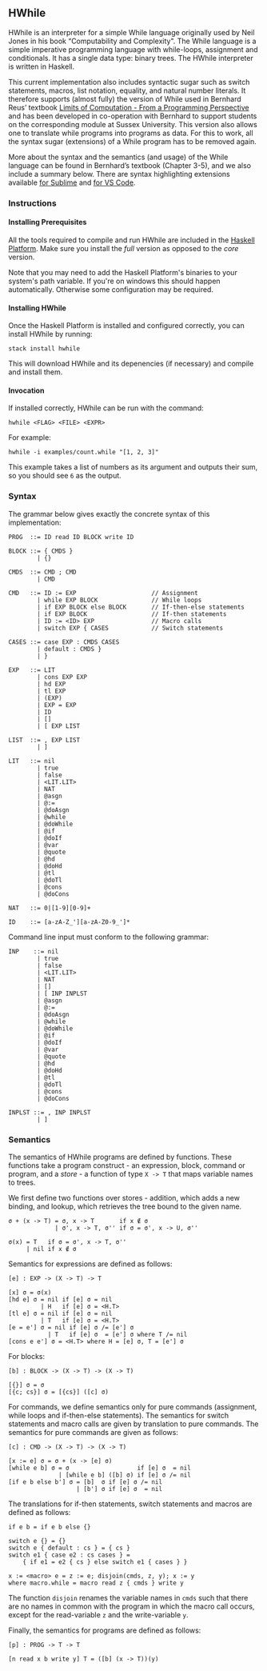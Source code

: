 ## HWhile
HWhile is an interpreter for a simple While language originally used by Neil
Jones in his book “Computability and Complexity". The While language is a simple
imperative programming language with while-loops, assignment and conditionals.
It has a single data type: binary trees. The HWhile interpreter is written in
Haskell.

This current implementation also includes syntactic sugar such as switch
statements, macros, list notation, equality, and natural number literals. It
therefore supports (almost fully) the version of While used in Bernhard Reus’
textbook [Limits of Computation - From a Programming Perspective](http:limits.bernhardreus.com)
and has been developed in co-operation with Bernhard to support students on the
corresponding module at Sussex University.
This version also allows one to translate while programs into programs as data.
For this to work,  all the syntax sugar (extensions) of a While program has to
be removed again.

More about the syntax and the semantics (and usage) of the While language can be
found in Bernhard’s textbook (Chapter 3-5), and we also include a summary below.
There are syntax highlighting extensions available [for Sublime](https://github.com/z5229221/WHILE-Syntax-Highlighter)
and [for VS Code](https://github.com/davidpomerenke/while-syntax-vscode).

### Instructions

#### Installing Prerequisites
All the tools required to compile and run HWhile are included in the
[Haskell Platform](http://www.haskell.org/platform/). Make sure you install the
_full_ version as opposed to the _core_ version.

Note that you may need to add the Haskell Platform's binaries to your system's
path variable. If you're on windows this should happen automatically. Otherwise
some configuration may be required.

#### Installing HWhile
Once the Haskell Platform is installed and configured correctly, you can install
HWhile by running:

    stack install hwhile

This will download HWhile and its depenencies (if necessary) and compile and
install them.

#### Invocation
If installed correctly, HWhile can be run with the command:

    hwhile <FLAG> <FILE> <EXPR>

For example:

    hwhile -i examples/count.while "[1, 2, 3]"

This example takes a list of numbers as its argument and outputs their sum, so
you should see `6` as the output.

### Syntax
The grammar below gives exactly the concrete syntax of this implementation:

    PROG  ::= ID read ID BLOCK write ID

    BLOCK ::= { CMDS }
            | {}

    CMDS  ::= CMD ; CMD
            | CMD

    CMD   ::= ID := EXP                     // Assignment
            | while EXP BLOCK               // While loops
            | if EXP BLOCK else BLOCK       // If-then-else statements
            | if EXP BLOCK                  // If-then statements
            | ID := <ID> EXP                // Macro calls
            | switch EXP { CASES            // Switch statements

    CASES ::= case EXP : CMDS CASES
            | default : CMDS }
            | }

    EXP   ::= LIT
            | cons EXP EXP
            | hd EXP
            | tl EXP
            | (EXP)
            | EXP = EXP
            | ID
            | []
            | [ EXP LIST

    LIST  ::= , EXP LIST
            | ]

    LIT   ::= nil
            | true
            | false
            | <LIT.LIT>
            | NAT
            | @asgn
            | @:=
            | @doAsgn
            | @while
            | @doWhile
            | @if
            | @doIf
            | @var
            | @quote
            | @hd
            | @doHd
            | @tl
            | @doTl
            | @cons
            | @doCons

    NAT   ::= 0|[1-9][0-9]+

    ID    ::= [a-zA-Z_'][a-zA-Z0-9_']*

Command line input must conform to the following grammar:

    INP    ::= nil
            | true
            | false
            | <LIT.LIT>
            | NAT
            | []
            | [ INP INPLST
            | @asgn
            | @:=
            | @doAsgn
            | @while
            | @doWhile
            | @if
            | @doIf
            | @var
            | @quote
            | @hd
            | @doHd
            | @tl
            | @doTl
            | @cons
            | @doCons

    INPLST ::= , INP INPLST
            | ]

### Semantics
The semantics of HWhile programs are defined by functions. These functions take
a program construct - an expression, block, command or program, and a _store_ -
a function of type `X -> T` that maps variable names to trees.

We first define two functions over stores - addition, which adds a new binding,
and lookup, which retrieves the tree bound to the given name.

    σ + (x -> T) = σ, x -> T       if x ∉ σ
                 | σ', x -> T, σ'' if σ = σ', x -> U, σ''

    σ(x) = T   if σ = σ', x -> T, σ''
         | nil if x ∉ σ

Semantics for expressions are defined as follows:

    [e] : EXP -> (X -> T) -> T

    [x] σ = σ(x)
    [hd e] σ = nil if [e] σ = nil
             | H   if [e] σ = <H.T>
    [tl e] σ = nil if [e] σ = nil
             | T   if [e] σ = <H.T>
    [e = e'] σ = nil if [e] σ /= [e'] σ
               | T   if [e] σ  = [e'] σ where T /= nil
    [cons e e'] σ = <H.T> where H = [e] σ, T = [e'] σ

For blocks:

    [b] : BLOCK -> (X -> T) -> (X -> T)

    [{}] σ = σ
    [{c; cs}] σ = [{cs}] ([c] σ)

For commands, we define semantics only for pure commands (assignment, while
loops and if-then-else statements). The semantics for switch statements and
macro calls are given by translation to pure commands. The semantics for pure
commands are given as follows:

    [c] : CMD -> (X -> T) -> (X -> T)

    [x := e] σ = σ + (x -> [e] σ)
    [while e b] σ = σ                   if [e] σ  = nil
                  | [while e b] ([b] σ) if [e] σ /= nil
    [if e b else b'] σ = [b]  σ if [e] σ /= nil
                       | [b'] σ if [e] σ  = nil

The translations for if-then statements, switch statements and macros are
defined as follows:

    if e b = if e b else {}

    switch e {} = {}
    switch e { default : cs } = { cs }
    switch e1 { case e2 : cs cases } =
        { if e1 = e2 { cs } else switch e1 { cases } }

    x := <macro> e = z := e; disjoin(cmds, z, y); x := y
    where macro.while = macro read z { cmds } write y

The function `disjoin` renames the variable names in `cmds` such that there are
no names in common with the program in which the macro call occurs, except for
the read-variable `z` and the write-variable `y`.

Finally, the semantics for programs are defined as follows:

    [p] : PROG -> T -> T

    [n read x b write y] T = ([b] (x -> T))(y)
